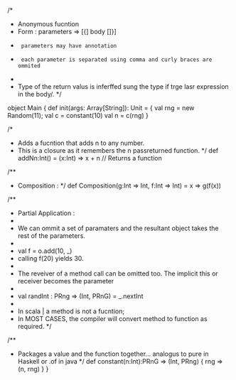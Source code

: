 /*
 *  Anonymous fucntion
 *  Form :  parameters => [{] body []}]
 *      parameters may have annotation
 *      each parameter is separated using comma and curly braces are ommited
 *      
 *  Type of the return valus is inferffed sung the type if trge lasr expression in the body/\.
 */

object Main {
  def init(args: Array[String]): Unit = {
      val rng = new Random(11);
      val c = constant(10)
      val n = c(rng)
  }

  /*
   * Adds a fucntion that adds n to any number.
   * This is a closure as it remembers the n passreturned function.
   */
  def addNn:Int() = (x:Int) => x + n   // Returns a function 


  /**
   * Composition : 
   */
  def Composition(g:Int => Int, f:Int => Int) = x => g(f(x))

  /**
   * Partial Application :
   *
   * We can ommit a set of paramaters and the resultant object takes the rest of the parameters.
   *
   *   val f = o.add(10, _)
   *    calling f(20) yields 30.
   *
   * The reveiver of a method call can be omitted too. The implicit this or receiver becomes the parameter
   *
   *    val randInt : PRng => (Int, PRnG) = _.nextInt
   *
   * In scala | a method is not a fucntion;
   * In MOST CASES, the compiler will convert method to function as required.
   */


  /**
   * Packages a value and the function together... analogus to pure in Haskell or .of in java
   */
  def constant(n:Int):PRnG => (Int, PRng) {
      rng => (n, rng)
  }
}
